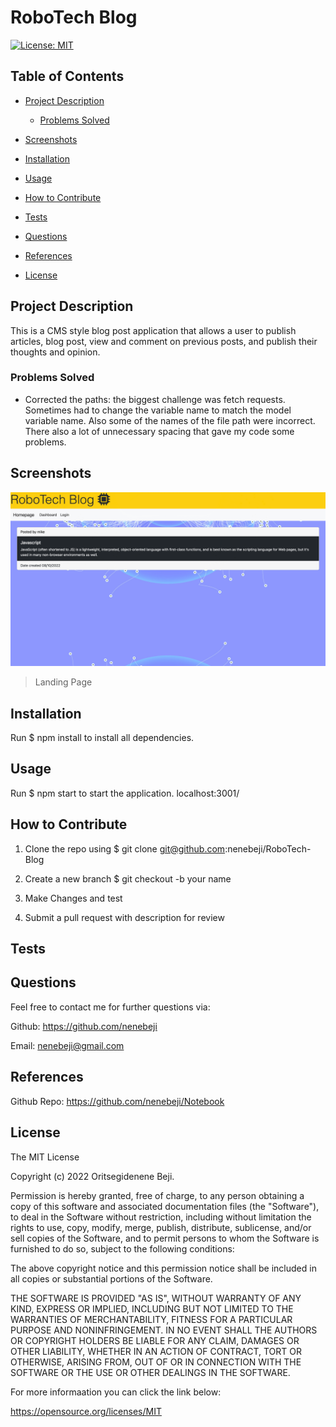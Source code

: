 # RoboTech Blog

[![License: MIT](https://img.shields.io/badge/License-MIT-yellow.svg)](https://opensource.org/licenses/MIT)

## Table of Contents

- [Project Description](#project-description)

  - [Problems Solved](#problems-solved)

- [Screenshots](#screenshots)

- [Installation](#installation)

- [Usage](#usage)

- [How to Contribute](#how-to-contribute)

- [Tests](#test)

- [Questions](#questions)

- [References](#references)

- [License](#license)

## Project Description

This is a CMS style blog post application that allows a user to publish articles, blog post, view and comment on previous posts, and publish their thoughts and opinion.

### Problems Solved

* Corrected the paths: the biggest challenge was fetch requests. Sometimes had to change the variable name to match the model variable name. Also some of the names of the file path were incorrect. There also a lot of unnecessary spacing that gave my code some problems.

## Screenshots

![App Image](/public/images/blogimage.png)
> Landing Page

## Installation

Run  $ npm install to install all dependencies.

## Usage

Run $ npm start to start the application. 
localhost:3001/

## How to Contribute

1. Clone the repo using $ git clone git@github.com:nenebeji/RoboTech-Blog

2. Create a new branch $ git checkout -b your name 

3. Make Changes and test 

4. Submit a pull request with description for review

## Tests


## Questions

Feel free to contact me for further questions via:

Github: https://github.com/nenebeji

Email: nenebeji@gmail.com


## References

Github Repo: https://github.com/nenebeji/Notebook

## License

The MIT License

Copyright (c) 2022 Oritsegidenene Beji.

Permission is hereby granted, free of charge, to any person obtaining a copy
of this software and associated documentation files (the "Software"), to deal
in the Software without restriction, including without limitation the rights
to use, copy, modify, merge, publish, distribute, sublicense, and/or sell
copies of the Software, and to permit persons to whom the Software is
furnished to do so, subject to the following conditions:

The above copyright notice and this permission notice shall be included in all
copies or substantial portions of the Software.

THE SOFTWARE IS PROVIDED "AS IS", WITHOUT WARRANTY OF ANY KIND, EXPRESS OR
IMPLIED, INCLUDING BUT NOT LIMITED TO THE WARRANTIES OF MERCHANTABILITY,
FITNESS FOR A PARTICULAR PURPOSE AND NONINFRINGEMENT. IN NO EVENT SHALL THE
AUTHORS OR COPYRIGHT HOLDERS BE LIABLE FOR ANY CLAIM, DAMAGES OR OTHER
LIABILITY, WHETHER IN AN ACTION OF CONTRACT, TORT OR OTHERWISE, ARISING FROM,
OUT OF OR IN CONNECTION WITH THE SOFTWARE OR THE USE OR OTHER DEALINGS IN THE
SOFTWARE.

For more informaation you can click the link below:

https://opensource.org/licenses/MIT
